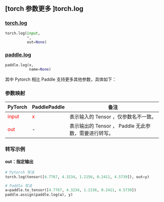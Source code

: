 ## [torch 参数更多 ]torch.log
### [torch.log](https://pytorch.org/docs/1.13/generated/torch.log.html?highlight=log#torch.log)

```python
torch.log(input,
          *,
          out=None)
```

### [paddle.log](https://www.paddlepaddle.org.cn/documentation/docs/zh/api/paddle/log_cn.html#log)

```python
paddle.log(x,
           name=None)
```

其中 Pytorch 相比 Paddle 支持更多其他参数，具体如下：
### 参数映射
| PyTorch       | PaddlePaddle | 备注                                                   |
| ------------- | ------------ | ------------------------------------------------------ |
| <font color='red'> input </font> | <font color='red'> x </font> | 表示输入的 Tensor ，仅参数名不一致。  |
| <font color='red'> out </font> | -  | 表示输出的 Tensor ， Paddle 无此参数，需要进行转写。    |

### 转写示例
#### out：指定输出
```python
# Pytorch 写法
torch.log(tensor([4.7767, 4.3234, 1.2156, 0.2411, 4.5739]), out=y)

# Paddle 写法
a=paddle.to_tensor([4.7767, 4.3234, 1.2156, 0.2411, 4.5739])
paddle.assign(paddle.log(a), y)
```
